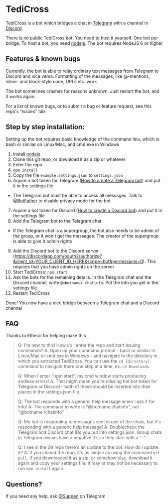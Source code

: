 TediCross
=========
TediCross is a bot which bridges a chat in [Telegram](https://telegram.org) with a channel in [Discord](https://discordapp.com/).

There is no public TediCross bot. You need to host it yourself. One bot per bridge. To host a bot, you need [nodejs](https://nodejs.org). The bot requires NodeJS 6 or higher


Features & known bugs
---------------------

Currently, the bot is able to relay ordinary text messages from Telegram to Discord and vice versa. Formatting of the messages, like @-mentions, inline- and block-style code, URLs etc. work.

The bot sometimes crashes for reasons unknown. Just restart the bot, and it works again.

For a list of known bugs, or to submit a bug or feature request, see this repo's "Issues" tab


Step by step installation:
-------------
Setting up the bot requires basic knowledge of the command line, which is bash or similar on Linux/Mac, and cmd.exe in Windows

 1. Install [nodejs](https://nodejs.org)
 2. Clone this git repo, or download it as a zip or whatever
 3. Enter the repo
 4. `npm install`
 5. Copy the file `example.settings.json` to `settings.json`
 6. Aquire a bot token for Telegram ([How to create a Telegram bot](https://core.telegram.org/bots#3-how-do-i-create-a-bot)) and put it in the settings file
   - The Telegram bot must be able to access all messages. Talk to [@BotFather](https://t.me/BotFather) to disable privacy mode for the bot
 7. Aquire a bot token for Discord ([How to create a Discord bot](https://github.com/reactiflux/discord-irc/wiki/Creating-a-discord-bot-&-getting-a-token)) and put it in the settings file
 8. Add the Telegram bot to the Telegram chat
   - If the Telegram chat is a supergroup, the bot also needs to be admin of the group, or it won't get the messages. The creator of the supergroup is able to give it admin rights
 9. Add the Discord bot to the Discord server (https://discordapp.com/oauth2/authorize?&client_id=YOUR_CLIENT_ID_HERE&scope=bot&permissions=0). This requires that you have admin rights on the server
 10. Start TediCross: `npm start`
 11. Ask the bots for the remaining details. In the Telegram chat and the Discord channel, write `@<botname> chatinfo`. Put the info you get in the settings file
 12. Restart TediCross

Done! You now have a nice bridge between a Telegram chat and a Discord channel

FAQ
---

Thanks to Etheral for helping make this

> Q: I'm new to this! How do I enter the repo and start issuing commands?
> A: Open up your command prompt - bash or similar in Linux/Mac or cmd.exe in Windows - and navigate to the directory in which you extracted TediCross. You can use the `cd [directory]` command to navigate there one step at a time, ex. `cd Downloads`. 
> 
> Q: When I enter "npm start", my cmd window starts producing endless errors!
> A: That might mean you're missing the bot token for Telegram or Discord - both of those should be inserted into their places in the settings.json file.
> 
> Q: The bot responds with a generic help message when I ask it for info!
> A: The command to write is "@botname chatinfo", not "@botname /chatinfo"
> 
> Q: My bot is responding to messages sent in one of the chats, but it's responding with a generic help message!
> A: Doublecheck the Telegram and Discord chat IDs you put into settings.json. Group chats in Telegram always have a negative ID, so they start with a "-"
> 
> Q: I see in the Git repo there's an update to the bot. How do I update it?
> A: If you cloned the repo, it's as simple as using the command `git pull`. If you downloaded it as a zip, or somehow else, download it again and copy your settings file. It may or may not be necessary to run `npm install` again


Questions?
----------

If you need any help, ask [@Suppen](https://t.me/Suppen) on Telegram


